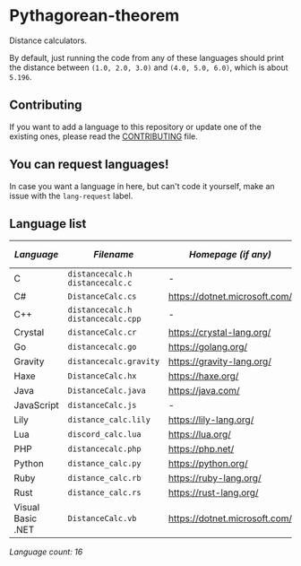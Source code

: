 # Pythagorean-theorem
Distance calculators.

By default, just running the code from any of these languages should print the distance between `(1.0, 2.0, 3.0)` and `(4.0, 5.0, 6.0)`, which is about `5.196`.

## Contributing
If you want to add a language to this repository or update one of the existing ones, please read the [CONTRIBUTING](CONTRIBUTING.md) file.

## You can request languages!
In case you want a language in here, but can't code it yourself, make an issue with the `lang-request` label.

## Language list

| *Language* | *Filename* | *Homepage (if any)* | *Credits (if any)* |
|----------|----------|----------|----------|
| C | `distancecalc.h` `distancecalc.c` | - | - |
| C# | `DistanceCalc.cs` | https://dotnet.microsoft.com/ | [@iRRiNiS](https://github.com/iRRiNiS) |
| C++ | `distancecalc.h` `distancecalc.cpp` | - | - |
| Crystal | `distanceCalc.cr` | https://crystal-lang.org/ | - |
| Go | `distancecalc.go` | https://golang.org/ | - |
| Gravity | `distancecalc.gravity` | https://gravity-lang.org/ | - |
| Haxe | `DistanceCalc.hx` | https://haxe.org/ | - |
| Java | `DistanceCalc.java` | https://java.com/ | - |
| JavaScript | `distanceCalc.js` | - | - |
| Lily | `distance_calc.lily` | https://lily-lang.org/ | - |
| Lua | `discord_calc.lua` | https://lua.org/ | - |
| PHP | `distancecalc.php` | https://php.net/ | - |
| Python | `distance_calc.py` | https://python.org/ | - |
| Ruby | `distance_calc.rb` | https://ruby-lang.org/ | - |
| Rust | `distance_calc.rs` | https://rust-lang.org/ | - |
| Visual Basic .NET | `DistanceCalc.vb` | https://dotnet.microsoft.com/ | - |

*Language count: 16*
